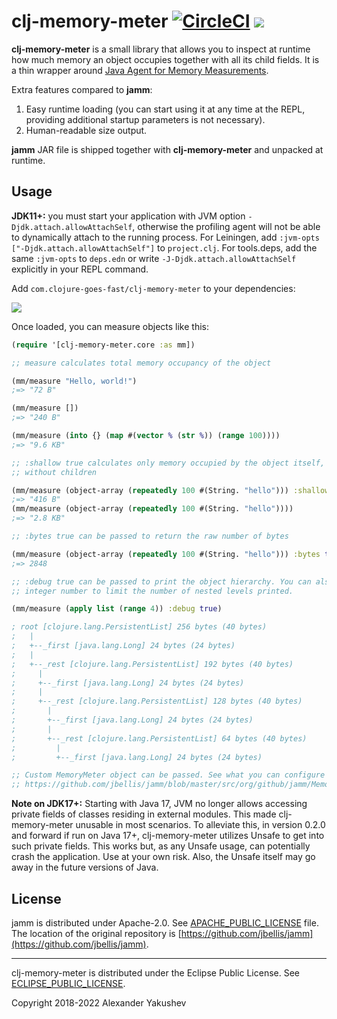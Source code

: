 # clj-memory-meter [![CircleCI](https://dl.circleci.com/status-badge/img/gh/clojure-goes-fast/clj-memory-meter/tree/master.svg?style=svg)](https://dl.circleci.com/status-badge/redirect/gh/clojure-goes-fast/clj-memory-meter/tree/master) ![](https://img.shields.io/badge/dependencies-none-brightgreen)

**clj-memory-meter** is a small library that allows you to inspect at runtime
how much memory an object occupies together with all its child fields. It is a
thin wrapper around [Java Agent for Memory
Measurements](https://github.com/jbellis/jamm).

Extra features compared to **jamm**:

1. Easy runtime loading (you can start using it at any time at the REPL,
   providing additional startup parameters is not necessary).
2. Human-readable size output.

**jamm** JAR file is shipped together with **clj-memory-meter** and unpacked at
runtime.

## Usage

**JDK11+:** you must start your application with JVM option
`-Djdk.attach.allowAttachSelf`, otherwise the profiling agent will not be able
to dynamically attach to the running process. For Leiningen, add `:jvm-opts
["-Djdk.attach.allowAttachSelf"]` to `project.clj`. For tools.deps, add the same
`:jvm-opts` to `deps.edn` or write `-J-Djdk.attach.allowAttachSelf` explicitly
in your REPL command.

Add `com.clojure-goes-fast/clj-memory-meter` to your dependencies:

[![](https://clojars.org/com.clojure-goes-fast/clj-memory-meter/latest-version.svg)](https://clojars.org/com.clojure-goes-fast/clj-memory-meter)

Once loaded, you can measure objects like this:

```clojure
(require '[clj-memory-meter.core :as mm])

;; measure calculates total memory occupancy of the object

(mm/measure "Hello, world!")
;=> "72 B"

(mm/measure [])
;=> "240 B"

(mm/measure (into {} (map #(vector % (str %)) (range 100))))
;=> "9.6 KB"

;; :shallow true calculates only memory occupied by the object itself,
;; without children

(mm/measure (object-array (repeatedly 100 #(String. "hello"))) :shallow true)
;=> "416 B"
(mm/measure (object-array (repeatedly 100 #(String. "hello"))))
;=> "2.8 KB"

;; :bytes true can be passed to return the raw number of bytes

(mm/measure (object-array (repeatedly 100 #(String. "hello"))) :bytes true)
;=> 2848

;; :debug true can be passed to print the object hierarchy. You can also pass an
;; integer number to limit the number of nested levels printed.

(mm/measure (apply list (range 4)) :debug true)

; root [clojure.lang.PersistentList] 256 bytes (40 bytes)
;   |
;   +--_first [java.lang.Long] 24 bytes (24 bytes)
;   |
;   +--_rest [clojure.lang.PersistentList] 192 bytes (40 bytes)
;     |
;     +--_first [java.lang.Long] 24 bytes (24 bytes)
;     |
;     +--_rest [clojure.lang.PersistentList] 128 bytes (40 bytes)
;       |
;       +--_first [java.lang.Long] 24 bytes (24 bytes)
;       |
;       +--_rest [clojure.lang.PersistentList] 64 bytes (40 bytes)
;         |
;         +--_first [java.lang.Long] 24 bytes (24 bytes)

;; Custom MemoryMeter object can be passed. See what you can configure here:
;; https://github.com/jbellis/jamm/blob/master/src/org/github/jamm/MemoryMeter.java
```

**Note on JDK17+:** Starting with Java 17, JVM no longer allows accessing
private fields of classes residing in external modules. This made
clj-memory-meter unusable in most scenarios. To alleviate this, in version 0.2.0 and
forward if run on Java 17+, clj-memory-meter utilizes Unsafe to get into such
private fields. This works but, as any Unsafe usage, can potentially crash
the application. Use at your own risk. Also, the Unsafe itself may go away in
the future versions of Java.

## License

jamm is distributed under Apache-2.0.
See [APACHE_PUBLIC_LICENSE](license/APACHE_PUBLIC_LICENSE) file. The location of the original
repository
is
[https://github.com/jbellis/jamm](https://github.com/jbellis/jamm).

---

clj-memory-meter is distributed under the Eclipse Public License.
See [ECLIPSE_PUBLIC_LICENSE](license/ECLIPSE_PUBLIC_LICENSE).

Copyright 2018-2022 Alexander Yakushev
